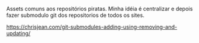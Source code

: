 
Assets comuns aos repositórios piratas. Minha idéia é centralizar e depois fazer
submodulo git dos repositorios de todos os sites.

https://chrisjean.com/git-submodules-adding-using-removing-and-updating/
